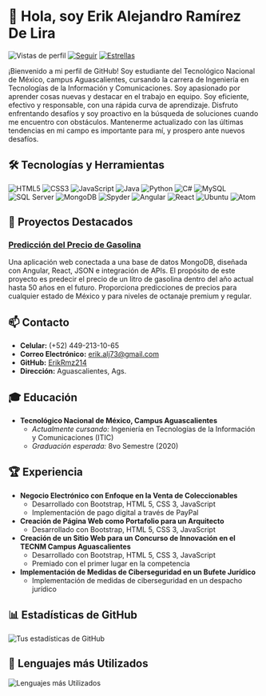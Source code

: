# 👋 Hola, soy Erik Alejandro Ramírez De Lira

![Vistas de perfil](https://komarev.com/ghpvc/?username=ErikRmz214&color=brightgreen) [![Seguir](https://img.shields.io/github/followers/ErikRmz214?label=Seguir&style=social)](https://github.com/ErikRmz214) [![Estrellas](https://img.shields.io/github/stars/ErikRmz214?style=social)](https://github.com/ErikRmz214)

¡Bienvenido a mi perfil de GitHub! Soy estudiante del Tecnológico Nacional de México, campus Aguascalientes, cursando la carrera de Ingeniería en Tecnologías de la Información y Comunicaciones. Soy apasionado por aprender cosas nuevas y destacar en el trabajo en equipo. Soy eficiente, efectivo y responsable, con una rápida curva de aprendizaje. Disfruto enfrentando desafíos y soy proactivo en la búsqueda de soluciones cuando me encuentro con obstáculos. Mantenerme actualizado con las últimas tendencias en mi campo es importante para mí, y prospero ante nuevos desafíos.

## 🛠️ Tecnologías y Herramientas

<p>
  <img src="https://img.shields.io/badge/HTML5-E34F26?style=for-the-badge&logo=html5&logoColor=white" alt="HTML5" />
  <img src="https://img.shields.io/badge/CSS3-1572B6?style=for-the-badge&logo=css3&logoColor=white" alt="CSS3" />
  <img src="https://img.shields.io/badge/JavaScript-F7DF1E?style=for-the-badge&logo=javascript&logoColor=black" alt="JavaScript" />
  <img src="https://img.shields.io/badge/Java-007396?style=for-the-badge&logo=java&logoColor=white" alt="Java" />
  <img src="https://img.shields.io/badge/Python-3776AB?style=for-the-badge&logo=python&logoColor=white" alt="Python" />
  <img src="https://img.shields.io/badge/C%23-239120?style=for-the-badge&logo=c-sharp&logoColor=white" alt="C#" />
  <img src="https://img.shields.io/badge/MySQL-4479A1?style=for-the-badge&logo=mysql&logoColor=white" alt="MySQL" />
  <img src="https://img.shields.io/badge/SQL%20Server-CC2927?style=for-the-badge&logo=microsoft-sql-server&logoColor=white" alt="SQL Server" />
  <img src="https://img.shields.io/badge/MongoDB-47A248?style=for-the-badge&logo=mongodb&logoColor=white" alt="MongoDB" />
  <img src="https://img.shields.io/badge/Spyder-FF0000?style=for-the-badge&logo=spyder-ide&logoColor=white" alt="Spyder" />
  <img src="https://img.shields.io/badge/Angular-DD0031?style=for-the-badge&logo=angular&logoColor=white" alt="Angular" />
  <img src="https://img.shields.io/badge/React-61DAFB?style=for-the-badge&logo=react&logoColor=white" alt="React" />
  <img src="https://img.shields.io/badge/Ubuntu-E95420?style=for-the-badge&logo=ubuntu&logoColor=white" alt="Ubuntu" />
  <img src="https://img.shields.io/badge/Atom-66595C?style=for-the-badge&logo=atom&logoColor=white" alt="Atom" />
</p>


## 🌟 Proyectos Destacados

### [Predicción del Precio de Gasolina](https://github.com/ErikRmz214/prediccion-precio-gasolina)
Una aplicación web conectada a una base de datos MongoDB, diseñada con Angular, React, JSON e integración de APIs. El propósito de este proyecto es predecir el precio de un litro de gasolina dentro del año actual hasta 50 años en el futuro. Proporciona predicciones de precios para cualquier estado de México y para niveles de octanaje premium y regular.

## 📫 Contacto

- **Celular:** (+52) 449-213-10-65
- **Correo Electrónico:** erik.alj73@gmail.com
- **GitHub:** [ErikRmz214](https://github.com/ErikRmz214)
- **Dirección:** Aguascalientes, Ags.

## 🎓 Educación

- **Tecnológico Nacional de México, Campus Aguascalientes**
  - *Actualmente cursando:* Ingeniería en Tecnologías de la Información y Comunicaciones (ITIC)
  - *Graduación esperada:* 8vo Semestre (2020)

## 🏆 Experiencia

- **Negocio Electrónico con Enfoque en la Venta de Coleccionables**
  - Desarrollado con Bootstrap, HTML 5, CSS 3, JavaScript
  - Implementación de pago digital a través de PayPal
- **Creación de Página Web como Portafolio para un Arquitecto**
  - Desarrollado con Bootstrap, HTML 5, CSS 3, JavaScript
- **Creación de un Sitio Web para un Concurso de Innovación en el TECNM Campus Aguascalientes**
  - Desarrollado con Bootstrap, HTML 5, CSS 3, JavaScript
  - Premiado con el primer lugar en la competencia
- **Implementación de Medidas de Ciberseguridad en un Bufete Jurídico**
  - Implementación de medidas de ciberseguridad en un despacho jurídico

## 📊 Estadísticas de GitHub

![Tus estadísticas de GitHub](https://github-readme-stats.vercel.app/api?username=ErikRmz214&show_icons=true&theme=radical)

## 🚀 Lenguajes más Utilizados

![Lenguajes más Utilizados](https://github-readme-stats.vercel.app/api/top-langs/?username=ErikRmz214&layout=compact&theme=radical)
